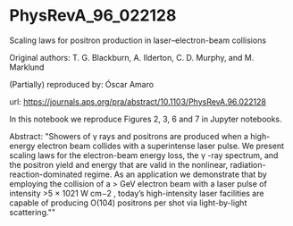 # PhysRevA_96_022128
Scaling laws for positron production in laser–electron-beam collisions

Original authors: T. G. Blackburn, A. Ilderton, C. D. Murphy, and M. Marklund

(Partially) reproduced by: Óscar Amaro

url: https://journals.aps.org/pra/abstract/10.1103/PhysRevA.96.022128

In this notebook we reproduce Figures 2, 3, 6 and 7 in Jupyter notebooks.

Abstract: "Showers of γ rays and positrons are produced when a high-energy electron beam collides with a superintense laser pulse. We present scaling laws for the electron-beam energy loss, the γ -ray spectrum, and the positron yield and energy that are valid in the nonlinear, radiation-reaction-dominated regime. As an application we demonstrate that by employing the collision of a > GeV electron beam with a laser pulse of intensity >5 × 1021 W cm−2 , today’s high-intensity laser facilities are capable of producing O(104) positrons per shot via light-by-light scattering.""
